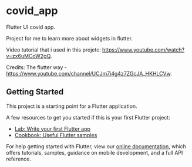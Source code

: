# covid_app

Flutter UI covid app.

Project for me to learn more about widgets in flutter.

Video tutorial that i used in this projetc: https://www.youtube.com/watch?v=zx6uMCoW2gQ.

Credits: The flutter way - https://www.youtube.com/channel/UCJm7i4g4z7ZGcJA_HKHLCVw.

## Getting Started

This project is a starting point for a Flutter application.

A few resources to get you started if this is your first Flutter project:

- [Lab: Write your first Flutter app](https://flutter.dev/docs/get-started/codelab)
- [Cookbook: Useful Flutter samples](https://flutter.dev/docs/cookbook)

For help getting started with Flutter, view our
[online documentation](https://flutter.dev/docs), which offers tutorials,
samples, guidance on mobile development, and a full API reference.
